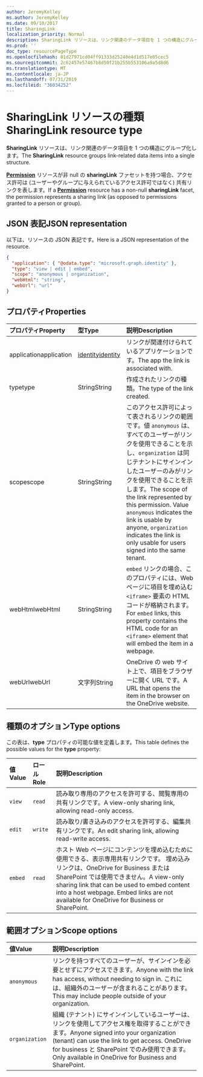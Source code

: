 ```yaml
---
author: JeremyKelley
ms.author: JeremyKelley
ms.date: 09/10/2017
title: SharingLink
localization_priority: Normal
description: SharingLink リソースは、リンク関連のデータ項目を 1 つの構造にグループ化します。
ms.prod: ''
doc_type: resourcePageType
ms.openlocfilehash: 01d27971cd04ff91333d25240e4d1d517e05cec5
ms.sourcegitcommit: 2c62457e57467b8d50f21b255b553106a9a5d8d6
ms.translationtype: MT
ms.contentlocale: ja-JP
ms.lasthandoff: 07/31/2019
ms.locfileid: "36034252"
---
```

# <a name="sharinglink-resource-type"></a><span data-ttu-id="b2f63-103">SharingLink リソースの種類</span><span class="sxs-lookup"><span data-stu-id="b2f63-103">SharingLink resource type</span></span>

<span data-ttu-id="b2f63-104">**SharingLink** リソースは、リンク関連のデータ項目を 1 つの構造にグループ化します。</span><span class="sxs-lookup"><span data-stu-id="b2f63-104">The **SharingLink** resource groups link-related data items into a single structure.</span></span>

<span data-ttu-id="b2f63-105">[**Permission**](permission.md) リソースが非 null の **sharingLink** ファセットを持つ場合、アクセス許可は (ユーザーやグループに与えられているアクセス許可ではなく) 共有リンクを表します。</span><span class="sxs-lookup"><span data-stu-id="b2f63-105">If a [**Permission**](permission.md) resource has a non-null **sharingLink** facet, the permission represents a sharing link (as opposed to permissions granted to a person or group).</span></span>

## <a name="json-representation"></a><span data-ttu-id="b2f63-106">JSON 表記</span><span class="sxs-lookup"><span data-stu-id="b2f63-106">JSON representation</span></span>

<span data-ttu-id="b2f63-107">以下は、リソースの JSON 表記です。</span><span class="sxs-lookup"><span data-stu-id="b2f63-107">Here is a JSON representation of the resource.</span></span>

<!-- {
  "blockType": "resource",
  "optionalProperties": [ "application", "scope" ],
  "@odata.type": "microsoft.graph.sharingLink"
}-->

```json
{
  "application": { "@odata.type": "microsoft.graph.identity" },
  "type": "view | edit | embed",
  "scope": "anonymous | organization",
  "webHtml": "string",
  "webUrl": "url"
}
```

## <a name="properties"></a><span data-ttu-id="b2f63-108">プロパティ</span><span class="sxs-lookup"><span data-stu-id="b2f63-108">Properties</span></span>

| <span data-ttu-id="b2f63-109">プロパティ</span><span class="sxs-lookup"><span data-stu-id="b2f63-109">Property</span></span>    | <span data-ttu-id="b2f63-110">型</span><span class="sxs-lookup"><span data-stu-id="b2f63-110">Type</span></span>          | <span data-ttu-id="b2f63-111">説明</span><span class="sxs-lookup"><span data-stu-id="b2f63-111">Description</span></span>
|:------------|:--------------|:-------------------------------------
| <span data-ttu-id="b2f63-112">application</span><span class="sxs-lookup"><span data-stu-id="b2f63-112">application</span></span> | <span data-ttu-id="b2f63-113">[identity][]</span><span class="sxs-lookup"><span data-stu-id="b2f63-113">[identity][]</span></span>  | <span data-ttu-id="b2f63-114">リンクが関連付けられているアプリケーションです。</span><span class="sxs-lookup"><span data-stu-id="b2f63-114">The app the link is associated with.</span></span>
| <span data-ttu-id="b2f63-115">type</span><span class="sxs-lookup"><span data-stu-id="b2f63-115">type</span></span>        | <span data-ttu-id="b2f63-116">String</span><span class="sxs-lookup"><span data-stu-id="b2f63-116">String</span></span>        | <span data-ttu-id="b2f63-117">作成されたリンクの種類。</span><span class="sxs-lookup"><span data-stu-id="b2f63-117">The type of the link created.</span></span>
| <span data-ttu-id="b2f63-118">scope</span><span class="sxs-lookup"><span data-stu-id="b2f63-118">scope</span></span>       | <span data-ttu-id="b2f63-119">String</span><span class="sxs-lookup"><span data-stu-id="b2f63-119">String</span></span>        | <span data-ttu-id="b2f63-p101">このアクセス許可によって表されるリンクの範囲です。値 `anonymous` は、すべてのユーザーがリンクを使用できることを示し、`organization` は同じテナントにサインインしたユーザーのみがリンクを使用できることを示します。</span><span class="sxs-lookup"><span data-stu-id="b2f63-p101">The scope of the link represented by this permission. Value `anonymous` indicates the link is usable by anyone, `organization` indicates the link is only usable for users signed into the same tenant.</span></span>
| <span data-ttu-id="b2f63-122">webHtml</span><span class="sxs-lookup"><span data-stu-id="b2f63-122">webHtml</span></span>     | <span data-ttu-id="b2f63-123">String</span><span class="sxs-lookup"><span data-stu-id="b2f63-123">String</span></span>        | <span data-ttu-id="b2f63-124">`embed` リンクの場合、このプロパティには、Web ページに項目を埋め込む `<iframe>` 要素の HTML コードが格納されます。</span><span class="sxs-lookup"><span data-stu-id="b2f63-124">For `embed` links, this property contains the HTML code for an `<iframe>` element that will embed the item in a webpage.</span></span>
| <span data-ttu-id="b2f63-125">webUrl</span><span class="sxs-lookup"><span data-stu-id="b2f63-125">webUrl</span></span>      | <span data-ttu-id="b2f63-126">文字列</span><span class="sxs-lookup"><span data-stu-id="b2f63-126">String</span></span>        | <span data-ttu-id="b2f63-127">OneDrive の web サイト上で、項目をブラウザーに開く URL です。</span><span class="sxs-lookup"><span data-stu-id="b2f63-127">A URL that opens the item in the browser on the OneDrive website.</span></span>

[Identity]: identity.md

## <a name="type-options"></a><span data-ttu-id="b2f63-129">種類のオプション</span><span class="sxs-lookup"><span data-stu-id="b2f63-129">Type options</span></span>

<span data-ttu-id="b2f63-130">この表は、**type** プロパティの可能な値を定義します。</span><span class="sxs-lookup"><span data-stu-id="b2f63-130">This table defines the possible values for the **type** property:</span></span>

| <span data-ttu-id="b2f63-131">値</span><span class="sxs-lookup"><span data-stu-id="b2f63-131">Value</span></span>   | <span data-ttu-id="b2f63-132">ロール</span><span class="sxs-lookup"><span data-stu-id="b2f63-132">Role</span></span>    | <span data-ttu-id="b2f63-133">説明</span><span class="sxs-lookup"><span data-stu-id="b2f63-133">Description</span></span>
|:--------|:--------|:---------------------------------------------------------
| `view`  | `read`  | <span data-ttu-id="b2f63-134">読み取り専用のアクセスを許可する、閲覧専用の共有リンクです。</span><span class="sxs-lookup"><span data-stu-id="b2f63-134">A view-only sharing link, allowing read-only access.</span></span>
| `edit`  | `write` | <span data-ttu-id="b2f63-135">読み取り/書き込みのアクセスを許可する、編集共有リンクです。</span><span class="sxs-lookup"><span data-stu-id="b2f63-135">An edit sharing link, allowing read-write access.</span></span>
| `embed` | `read`  | <span data-ttu-id="b2f63-p102">ホスト Web ページにコンテンツを埋め込むために使用できる、表示専用共有リンクです。 埋め込みリンクは、OneDrive for Business または SharePoint では使用できません。</span><span class="sxs-lookup"><span data-stu-id="b2f63-p102">A view-only sharing link that can be used to embed content into a host webpage. Embed links are not available for OneDrive for Business or SharePoint.</span></span>

## <a name="scope-options"></a><span data-ttu-id="b2f63-138">範囲オプション</span><span class="sxs-lookup"><span data-stu-id="b2f63-138">Scope options</span></span>

| <span data-ttu-id="b2f63-139">値</span><span class="sxs-lookup"><span data-stu-id="b2f63-139">Value</span></span>          | <span data-ttu-id="b2f63-140">説明</span><span class="sxs-lookup"><span data-stu-id="b2f63-140">Description</span></span>
|:---------------|:------------------------------------------------------------
| `anonymous`    | <span data-ttu-id="b2f63-141">リンクを持つすべてのユーザーが、サインインを必要とせずにアクセスできます。</span><span class="sxs-lookup"><span data-stu-id="b2f63-141">Anyone with the link has access, without needing to sign in.</span></span> <span data-ttu-id="b2f63-142">これには、組織外のユーザーが含まれることがあります。</span><span class="sxs-lookup"><span data-stu-id="b2f63-142">This may include people outside of your organization.</span></span>
| `organization` | <span data-ttu-id="b2f63-143">組織 (テナント) にサインインしているユーザーは、リンクを使用してアクセス権を取得することができます。</span><span class="sxs-lookup"><span data-stu-id="b2f63-143">Anyone signed into your organization (tenant) can use the link to get access.</span></span> <span data-ttu-id="b2f63-144">OneDrive for business と SharePoint でのみ使用できます。</span><span class="sxs-lookup"><span data-stu-id="b2f63-144">Only available in OneDrive for Business and SharePoint.</span></span>

<!-- uuid: 8fcb5dbc-d5aa-4681-8e31-b001d5168d79
2015-10-25 14:57:30 UTC -->
<!-- {
  "type": "#page.annotation",
  "description": "The sharing link facet provides information about how a file is shared.",
  "keywords": "sharing,sharing link, sharing url, webUrl",
  "section": "documentation",
  "suppressions": [
    "Warning: /api-reference/v1.0/resources/sharinglink.md:
      Found potential enums in resource example that weren't defined in a table:(view,edit,embed) are in resource, but () are in table",
    "Warning: /api-reference/v1.0/resources/sharinglink.md:
      Found potential enums in resource example that weren't defined in a table:(anonymous,organization) are in resource, but () are in table"
  ],
  "tocPath": "Facets/SharingLink"
} -->
